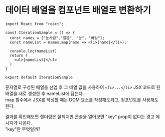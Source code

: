 # 데이터 배열을 컴포넌트 배열로 변환하기
```
import React from "react";

const IterationSample = () => {
  const names = ["눈사람","얼음", "눈", "바람"];
  const nameList = names.map(name => <li>{name}</li>);
  
  console.log(nameList)
  return (
    <ul>{nameList}</ul>
  )
}

export default IterationSample
```
문자열로 구성된 배열을 선업 후 그 배열 값을 사용하여 `<li>...</li>` JSX 코드로 된 배열을 새로 생성한 후 nameList에 담는다.  
map 함수에서 JSX를 작성할 때는 DOM 요소를 작성해도되고, 컴포넌트를 사용해도 된다.

결과를 확인해보면 렌더링은 잘되지만 콘솔을 열어보면 "key" prop이 없다는 경고 메시지가 나온다.  
"key"란 무엇일까?